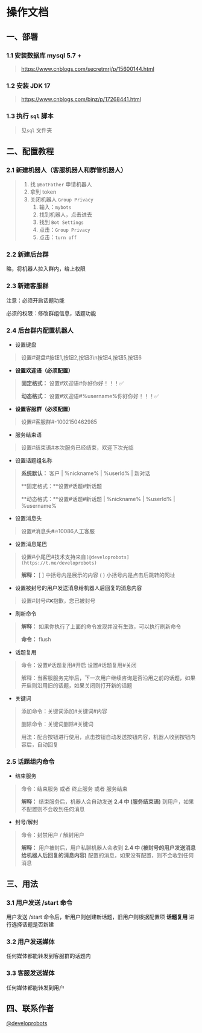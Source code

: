 # 操作文档
## 一、部署
### 1.1 安装数据库 mysql 5.7 +
> https://www.cnblogs.com/secretmrj/p/15600144.html
### 1.2 安装 JDK 17
> https://www.cnblogs.com/binz/p/17268441.html
### 1.3 执行 `sql` 脚本
> 见`sql` 文件夹


## 二、配置教程

### 2.1 新建机器人（客服机器人和群管机器人）

> 1. 找 `@BotFather` 申请机器人
> 2. 拿到 token
> 3. 关闭机器人 `Group Privacy`
>    1.  输入：`mybots`
>    2. 找到机器人，点击进去
>    3. 找到 `Bot Settings`
>    4. 点击：`Group Privacy`
>    5. 点击：`turn off`
### 2.2 新建后台群
略，将机器人拉入群内，给上权限

### 2.3 新建客服群

注意：必须开启话题功能

必须的权限：修改群组信息，话题功能

### 2.4 后台群内配置机器人
- 设置键盘

> 设置#键盘#按钮1,按钮2,按钮3\n按钮4,按钮5,按钮6



- **设置欢迎语（必须配置）**

> **固定格式：**  设置#欢迎语#你好你好！！！✅
>
> **动态格式：**  设置#欢迎语#%username%你好你好！！！✅



- **设置客服群（必须配置）**

> 设置#客服群#-1002150462985 

- 服务结束语



> 设置#结束语#本次服务已经结束，欢迎下次光临



- 设置话题组名称

> **系统默认：** 客户 | %nickname% | %userId% | 新对话
>
> **固定格式：**设置#话题#新话题
>
> **动态格式：**设置#话题#新话题 | %nickname% | %userId% | %username%



- 设置消息头

> 设置#消息头#🔥10086人工客服

- 设置消息尾巴

> 设置#小尾巴#技术支持来自`[@developrobots](https://t.me/developrobots)`
>
> **解释：** [ ]  中括号内是展示的内容  ( ) 小括号内是点击后跳转的网址



- 设置被封号的用户发送消息给机器人后回复的消息内容

> 设置#封号#❌抱歉，您已被封号



- 刷新命令

> **解释：** 如果你执行了上面的命令发现并没有生效，可以执行刷新命令
>
> **命令：** flush



- 话题复用

> 命令：设置#话题复用#开启             设置#话题复用#关闭
>
> 解释：当客服服务完毕后，下一次用户继续咨询是否沿用之前的话题，如果开启则沿用旧的话题，如果关闭则打开新的话题



- 关键词

> 添加命令：关键词添加#关键词#内容
>
> 删除命令：关键词删除#关键词
>
> 用法：配合按钮进行使用，点击按钮自动发送按钮内容，机器人收到按钮内容后，自动回复



### 2.5 话题组内命令

- 结束服务

> 命令：结束服务  或者  终止服务  或者  服务结束
>
> **解释：** 结束服务后，机器人会自动发送 **2.4 中 (服务结束语)** 到用户，如果不配置则不会收到任何消息



- 封号/解封

> 命令：封禁用户 / 解封用户
>
> **解释：** 用户被封后，用户私聊机器人会收到 **2.4 中 (被封号的用户发送消息给机器人后回复的消息内容)** 配置的消息，如果没有配置，则不会收到任何消息



## 三、用法

### 3.1 用户发送 /start 命令

用户发送 /start 命令后，新用户则创建新话题，旧用户则根据配置项 **话题复用** 进行选择话题是否新建



### 3.2 用户发送媒体

任何媒体都能转发到客服群的话题内



### 3.3 客服发送媒体

任何媒体都能转发到用户



## 四、联系作者

[@developrobots](https://t.me/developrobots)





